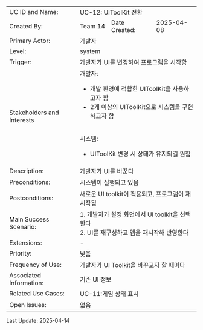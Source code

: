 <table style="width:100%; text-align: left;">
  <tr>
    <td>UC ID and Name:</td>
    <td colspan="3">UC-12: UIToolKit 전환</td>
  </tr>
  <tr>
    <td>Created By:</td>
    <td>Team 14</td>
    <td>Date Created:</td>
    <td>2025-04-08</td>
  </tr>
  <tr>
    <td>Primary Actor:</td>
    <td colspan="3">개발자</td>
  </tr>
  <tr>
    <td>Level:</td>
    <td colspan="3">system</td>
  </tr>
  <tr>
    <td>Trigger:</td>
    <td colspan="3">개발자가 UI를 변경하여 프로그램을 시작함</td>
  </tr>
  <tr>
    <td>Stakeholders and Interests</td>
    <td colspan="3">
개발자:

- 개발 환경에 적합한 UIToolKit을 사용하고자 함
- 2개 이상의 UIToolKit으로 시스템을 구현하고자 함 <br><br>

시스템:
- UIToolKit 변경 시 상태가 유지되길 원함
    </td>
  </tr>
  <tr>
    <td>Description:</td>
    <td colspan="3">개발자가 UI를 바꾼다</td>
  </tr>
  <tr>
    <td>Preconditions:</td>
    <td colspan="3">
    시스템이 실행되고 있음
  </td>
  </tr>
  <tr>
  <td>Postconditions:</td>
  <td colspan="3">
    새로운 UI toolkit이 적용되고, 프로그램이 재시작됨 </td>
  </tr>
  <tr>
  <td>Main Success Scenario:</td>
  <td colspan="3">
    1. 개발자가 설정 화면에서 UI toolkit을 선택한다 <br>
    2. UI를 재구성하고 앱을 재시작해 반영한다
  </td>
  </tr>
  <tr>
  <td>Extensions:</td>
  <td colspan="3">
    -
   </td>
  </tr>
  <tr>
   <td>Priority:</td>
   <td colspan="3">낮음</td>
  </tr>
  <tr>
   <td>Frequency of Use:</td>
   <td colspan="3">개발자가 UI Toolkit을 바꾸고자 할 때마다</td>
  </tr>
  <tr>
   <td>Associated Information:</td>
   <td colspan="3">기존 UI 정보</td>
  </tr>
  <tr>
   <td>Related Use Cases:</td>
   <td colspan="3">UC-11:게임 상태 표시</td>
  </tr>
  <tr>
   <td>Open Issues:</td>
   <td colspan="3">없음</td>
  </tr>
</table>

Last Update: 2025-04-14